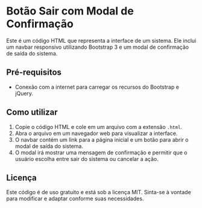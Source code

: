 # Botão Sair com Modal de Confirmação

Este é um código HTML que representa a interface de um sistema. Ele inclui um navbar responsivo utilizando Bootstrap 3 e um modal de confirmação de saída do sistema.

## Pré-requisitos
- Conexão com a internet para carregar os recursos do Bootstrap e jQuery.

## Como utilizar
1. Copie o código HTML e cole em um arquivo com a extensão `.html`.
2. Abra o arquivo em um navegador web para visualizar a interface.
3. O navbar contém um link para a página inicial e um botão para abrir o modal de saída do sistema.
4. O modal irá mostrar uma mensagem de confirmação e permitir que o usuário escolha entre sair do sistema ou cancelar a ação.

## Licença
Este código é de uso gratuito e está sob a licença MIT. Sinta-se à vontade para modificar e adaptar conforme suas necessidades.
